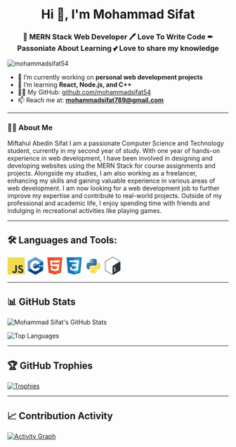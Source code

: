 
<h1 align="center">Hi 👋, I'm Mohammad Sifat</h1>
<h3 align="center">👑 MERN Stack Web Developer
🖊️ Love To Write Code
✒ Passoniate About Learning
💕 Love to share my knowledge</h3>

<p align="left"> <img src="https://komarev.com/ghpvc/?username=mohammadsifat54&label=Profile%20views&color=0e75b6&style=flat" alt="mohammadsifat54" /> </p>

- 🔭 I’m currently working on **personal web development projects**
- 🌱 I’m learning **React, Node.js, and C++**
- 👨‍💻 My GitHub: [github.com/mohammadsifat54](https://github.com/mohammadsifat54)
- 📫 Reach me at: **mohammadsifat789@gmail.com**

---

### 🧑‍💻 About Me

Miftahul Abedin Sifat
I am a passionate Computer Science and Technology student, currently in my second year of study. With one year of hands-on experience in web development, I have been involved in designing and developing websites using the MERN Stack for course assignments and projects. Alongside my studies, I am also working as a freelancer, enhancing my skills and gaining valuable experience in various areas of web development. I am now looking for a web development job to further improve my expertise and contribute to real-world projects. Outside of my professional and academic life, I enjoy spending time with friends and indulging in recreational activities like playing games.

---

## 🛠️ Languages and Tools:
<p align="left">
  <img src="https://raw.githubusercontent.com/devicons/devicon/master/icons/javascript/javascript-original.svg" alt="JavaScript" width="40" height="40"/>
  <img src="https://raw.githubusercontent.com/devicons/devicon/master/icons/cplusplus/cplusplus-original.svg" alt="C++" width="40" height="40"/>
  <img src="https://raw.githubusercontent.com/devicons/devicon/master/icons/html5/html5-original.svg" alt="HTML" width="40" height="40"/>
  <img src="https://raw.githubusercontent.com/devicons/devicon/master/icons/css3/css3-original.svg" alt="CSS" width="40" height="40"/>
  <img src="https://raw.githubusercontent.com/devicons/devicon/master/icons/python/python-original.svg" alt="Python" width="40" height="40"/>
  <img src="https://raw.githubusercontent.com/devicons/devicon/master/icons/bash/bash-original.svg" alt="Shell" width="40" height="40"/>
</p>

---

## 📊 GitHub Stats

![Mohammad Sifat's GitHub Stats](https://github-readme-stats.vercel.app/api?username=mohammadsifat54&show_icons=true&theme=dark)

![Top Languages](https://github-readme-stats.vercel.app/api/top-langs/?username=mohammadsifat54&layout=compact&theme=dark)

---

## 🏆 GitHub Trophies

[![Trophies](https://github-profile-trophy.vercel.app/?username=mohammadsifat54&theme=gruvbox)](https://github.com/ryo-ma/github-profile-trophy)

---

## 📈 Contribution Activity

[![Activity Graph](https://github-readme-activity-graph.vercel.app/graph?username=mohammadsifat54&theme=react-dark)](https://github.com/ashutosh00710/github-readme-activity-graph)
